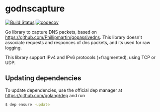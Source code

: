 # godnscapture
[![Build Status](https://travis-ci.org/fdns/godnscapture.svg?branch=codecov)](https://travis-ci.org/fdns/godnscapture)
[![codecov](https://codecov.io/gh/fdns/godnscapture/branch/master/graph/badge.svg)](https://codecov.io/gh/fdns/godnscapture)

Go library to capture DNS packets, based on https://github.com/Phillipmartin/gopassivedns. This library doesn't associate requests and responces of dns packets, and its used for raw logging.

This library support IPv4 and IPv6 protocols (+fragmented), using TCP or UDP.

## Updating dependencies
To update dependencies, use the official dep manager at https://github.com/golang/dep and run
```sh
$ dep ensure -update
```

